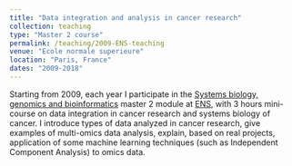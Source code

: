 ```yaml
---
title: "Data integration and analysis in cancer research"
collection: teaching
type: "Master 2 course"
permalink: /teaching/2009-ENS-teaching
venue: "Ecole normale superieure"
location: "Paris, France"
dates: "2009-2018"
---
```


Starting from 2009, each year I participate in the <a href="https://www.enseignement.biologie.ens.fr/spip.php?article190">Systems biology, genomics and bioinformatics</a> 
master 2 module at <a href="http://www.ens.fr/">ENS</a>, with 3 hours mini-course on data integration in cancer research and systems biology of cancer. 
I introduce types of data analyzed in cancer research, give
examples of multi-omics data analysis, explain, based on real projects, application of some machine learning techniques 
(such as Independent Component Analysis) to omics data.